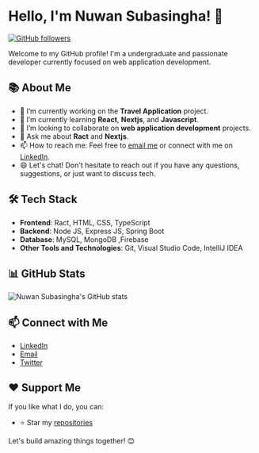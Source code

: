 # Hello, I'm Nuwan Subasingha! 👋

[![GitHub followers](https://img.shields.io/github/followers/NuwanSubasingha99?style=social)](https://github.com/NuwanSubasingha99)

Welcome to my GitHub profile! I'm a undergraduate and passionate developer currently focused on web application development.

## 📚 About Me

- 🔭 I’m currently working on the **Travel Application** project.
- 🌱 I’m currently learning **React**, **Nextjs**, and **Javascript**.
- 👯 I’m looking to collaborate on **web application development** projects.
- 💬 Ask me about **Ract** and **Nextjs**.
- 📫 How to reach me: Feel free to [email me](mailto:sahanperera701@gmail.com) or connect with me on [LinkedIn](https://www.linkedin.com/in/nuwan-subhasingha/).
- 😄 Let's chat! Don't hesitate to reach out if you have any questions, suggestions, or just want to discuss tech.

## 🛠️ Tech Stack

- **Frontend**: Ract, HTML, CSS, TypeScript
- **Backend**: Node JS, Express JS, Spring Boot
- **Database**: MySQL, MongoDB ,Firebase
- **Other Tools and Technologies**: Git, Visual Studio Code, IntelliJ IDEA

## 📊 GitHub Stats

![Nuwan Subasingha's GitHub stats](https://github-readme-stats.vercel.app/api?username=NuwanSubasingha99&show_icons=true&theme=radical)

## 📫 Connect with Me

- [LinkedIn](https://www.linkedin.com/in/)
- [Email](mailto:sahanperera701@gmail.com)
- [Twitter](https://twitter.com/)

## ❤️ Support Me

If you like what I do, you can:

- ⭐ Star my [repositories](https://github.com/NuwanSubasingha99?tab=repositories)

Let's build amazing things together! 😊
